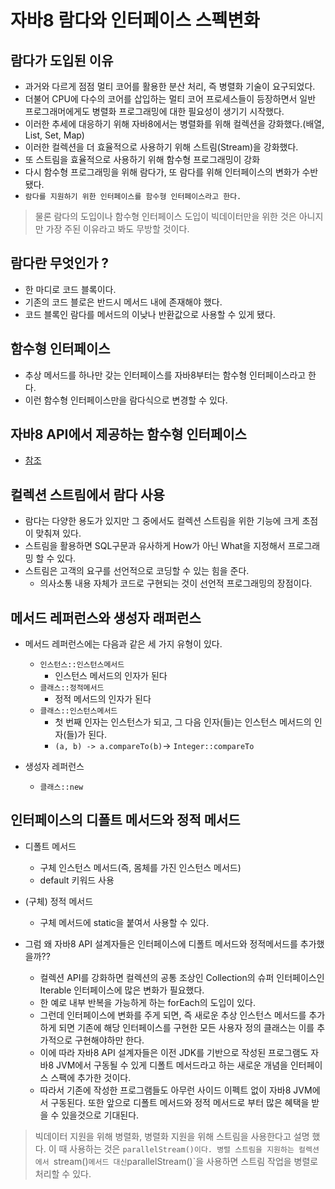 # 자바8 람다와 인터페이스 스펙변화

## 람다가 도입된 이유

- 과거와 다르게 점점 멀티 코어를 활용한 분산 처리, 즉 병렬화 기술이 요구되었다.
- 더불어 CPU에 다수의 코어를 삽입하는 멀티 코어 프로세스들이 등장하면서 일반 프로그래머에게도 병렬화 프로그래밍에 대한 필요성이 생기기 시작했다.
- 이러한 추세에 대응하기 위해 자바8에서는 병렬화를 위해 컬렉션을 강화했다.(배열, List, Set, Map)
- 이러한 컬렉션을 더 효율적으로 사용하기 위해 스트림(Stream)을 강화했다.
- 또 스트림을 효율적으로 사용하기 위해 함수형 프로그래밍이 강화
- 다시 함수형 프로그래밍을 위해 람다가, 또 람다를 위해 인터페이스의 변화가 수반됐다.
- `람다를 지원하기 위한 인터페이스를 함수형 인터페이스라고 한다.`

> 물론 람다의 도입이나 함수형 인터페이스 도입이 빅데이터만을 위한 것은 아니지만 가장 주된 이유라고 봐도 무방할 것이다.

## 람다란 무엇인가 ?
- 한 마디로 코드 블록이다.
- 기존의 코드 블로은 반드시 메서드 내에 존재해야 했다.
- 코드 블록인 람다를 메서드의 이낮나 반환값으로 사용할 수 있게 됐다.

## 함수형 인터페이스
- 추상 메서드를 하나만 갖는 인터페이스를 자바8부터는 함수형 인터페이스라고 한다.
- 이런 함수형 인터페이스만을 람다식으로 변경할 수 있다.

## 자바8 API에서 제공하는 함수형 인터페이스
- [참조](https://codechacha.com/ko/java8-functional-interface/)

## 컬렉션 스트림에서 람다 사용
- 람다는 다양한 용도가 있지만 그 중에서도 컬렉션 스트림을 위한 기능에 크게 초점이 맞춰져 있다.
- 스트림을 활용하면 SQL구문과 유사하게 How가 아닌 What을 지정해서 프로그래밍 할 수 있다.
- 스트림은 고객의 요구를 선언적으로 코딩할 수 있는 힘을 준다.
  - 의사소통 내용 자체가 코드로 구현되는 것이 선언적 프로그래밍의 장점이다.

## 메서드 레퍼런스와 생성자 래퍼런스
- 메서드 레퍼런스에는 다음과 같은 세 가지 유형이 있다.
  - `인스턴스::인스턴스메서드`
    - 인스턴스 메서드의 인자가 된다
  - `클래스::정적메서드`
    - 정적 메서드의 인자가 된다
  - `클래스::인스턴스메서드`
    - 첫 번째 인자는 인스턴스가 되고, 그 다음 인자(들)는 인스턴스 메서드의 인자(들)가 된다.
    - `(a, b) -> a.compareTo(b)`-> `Integer::compareTo`

- 생성자 레퍼런스
  - `클래스::new`

## 인터페이스의 디폴트 메서드와 정적 메서드

- 디폴트 메서드
  - 구체 인스턴스 메서드(즉, 몸체를 가진 인스턴스 메서드)
  - default 키워드 사용

- (구체) 정적 메서드
  - 구체 메서드에 static을 붙여서 사용할 수 있다.

- 그럼 왜 자바8 API 설계자들은 인터페이스에 디폴트 메서드와 정적메서드를 추가했을까??
  - 컬렉션 API를 강화하면 컬렉션의 공통 조상인 Collection의 슈퍼 인터페이스인 Iterable 인터페이스에 많은 변화가 필요했다.
  - 한 예로 내부 반복을 가능하게 하는 forEach의 도입이 있다.
  - 그런데 인터페이스에 변화를 주게 되면, 즉 새로운 추상 인스턴스 메서드를 추가하게 되면 기존에 해당 인터페이스를 구현한 모든 사용자 정의 클래스는 이를 추가적으로 구현해야하만 한다.
  - 이에 따라 자바8 API 설계자들은 이전 JDK를 기반으로 작성된 프로그램도 자바8 JVM에서 구동될 수 있게 디폴트 메서드라고 하는 새로운 개념을 인터페이스 스팩에 추가한 것이다.
  - 따라서 기존에 작성한 프로그램들도 아무런 사이드 이펙트 없이 자바8 JVM에서 구동된다. 또한 앞으로 디폴트 메서드와 정적 메서드로 부터 많은 혜택을 받을 수 있을것으로 기대된다.

> 빅데이터 지원을 위해 병렬화, 병렬화 지원을 위해 스트림을 사용한다고 설명 했다. 이 때 사용하는 것은 `parallelStream()이다. 병렬 스트림을 지원하는 컬렉션에서 `stream()` 메서드 대신 `parallelStream()`을 사용하면 스트림 작업을 병렬로 처리할 수 있다.

